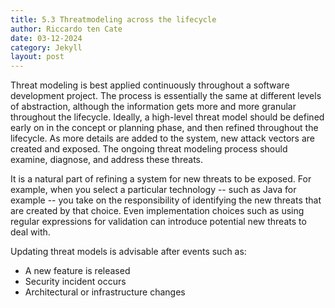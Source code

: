 ```yaml
---
title: 5.3 Threatmodeling across the lifecycle
author: Riccardo ten Cate
date: 03-12-2024
category: Jekyll
layout: post
---
```


Threat modeling is best applied continuously throughout a software development project. The process is essentially the same at different levels of abstraction, although the information gets more and more granular throughout the lifecycle. Ideally, a high-level threat model should be defined early on in the concept or planning phase, and then refined throughout the lifecycle. As more details are added to the system, new attack vectors are created and exposed. The ongoing threat modeling process should examine, diagnose, and address these threats.

It is a natural part of refining a system for new threats to be exposed. For example, when you select a particular technology -- such as Java for example -- you take on the responsibility of identifying the new threats that are created by that choice. Even implementation choices such as using regular expressions for validation can introduce potential new threats to deal with.

Updating threat models is advisable after events such as:

- A new feature is released
- Security incident occurs
- Architectural or infrastructure changes